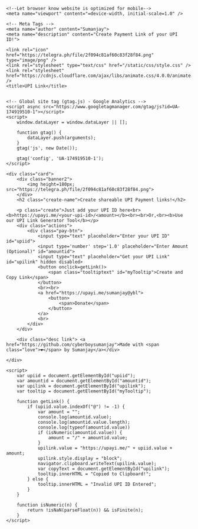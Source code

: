 <!DOCTYPE html>
<html lang="en">

<head>
    <!-- Coded by Sumanjay @cyberboysumanjay on 5th August 2020 -->

    <!--Let browser know website is optimized for mobile-->
    <meta name="viewport" content="=device-width, initial-scale=1.0" />

    <!-- Meta Tags -->
    <meta name="author" content="Sumanjay">
    <meta name="description" content="Create Payment Link of your UPI ID!">

    <link rel="icon" href="https://telegra.ph/file/2f094c81af60c83f28f84.png" type="image/png" />
    <link rel="stylesheet" type="text/css" href="/static/css/style.css" />
    <link rel="stylesheet" href="https://cdnjs.cloudflare.com/ajax/libs/animate.css/4.0.0/animate.min.css" />
    <title>UPI Link</title>


    <!-- Global site tag (gtag.js) - Google Analytics -->
    <script async src="https://www.googletagmanager.com/gtag/js?id=UA-174919510-1"></script>
    <script>
        window.dataLayer = window.dataLayer || [];

        function gtag() {
            dataLayer.push(arguments);
        }
        gtag('js', new Date());

        gtag('config', 'UA-174919510-1');
    </script>

</head>

<body>

    <div class="card">
        <div class="banner2">
            <img height=180px; src="https://telegra.ph/file/2f094c81af60c83f28f84.png">
        </div>
        <h2 class="create-name">Create shareable UPI Payment links!</h2>

        <p class="create">Just add your UPI ID here<br><b>https://upayi.me/<your-upi-id>/<amount></b><br><br>Or,<br><b>Use our UPI Link Generator Tool</b></p>
        <div class="actions">
            <div class="pay-btn">
                <input type="text" placeholder="Enter your UPI ID" id="upiid">
                <input type='number' step='1.0' placeholder="Enter Amount (Optional)" id="amountid">
                <input type="text" placeholder="Get your UPI Link" id="upilink" hidden disabled>
                <button onclick=getLink()>
                    <span class="tooltiptext" id="myTooltip">Create and Copy Link</span>
                </button>
                <br><br>
                <a href="https://upayi.me/sumanjay@ybl">
                    <button>    
                        <span>Donate</span>
                    </button>
                </a>
                <br>
            </div>
        </div>

        <div class="desc link"> <a href="https://github.com/cyberboysumanjay">Made with <span class="love">❤️</span> by Sumanjay</a></div>

    </div>

    <script>
        var upiid = document.getElementById("upiid");
        var amountid = document.getElementById("amountid");
        var upilink = document.getElementById("upilink");
        var tooltip = document.getElementById("myTooltip");

        function getLink() {
            if (upiid.value.indexOf("@") != -1) {
                var amount = "";
                console.log(amountid.value);
                console.log(amountid.value.length);
                console.log(typeof(amountid.value))
                if (isNumeric(amountid.value)) {
                    amount = "/" + amountid.value;
                }
                upilink.value = "https://upayi.me/" + upiid.value + amount;
                upilink.style.display = "block";
                navigator.clipboard.writeText(upilink.value);
                var copyText = document.getElementById("upilink");
                tooltip.innerHTML = "Copied to Clipboard!";
            } else {
                tooltip.innerHTML = "Invalid UPI ID Entered";
            }
        }

        function isNumeric(n) {
            return !isNaN(parseFloat(n)) && isFinite(n);
        }
    </script>
</body>

</html>
